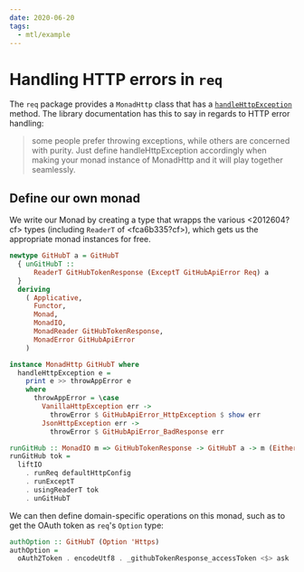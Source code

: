 ```yaml
---
date: 2020-06-20
tags:
  - mtl/example
---
```


# Handling HTTP errors in `req`

The `req` package provides a `MonadHttp` class that has a [`handleHttpException`](https://hackage.haskell.org/package/req-3.2.0/docs/Network-HTTP-Req.html#v:handleHttpException) method. The library documentation has this to say in regards to HTTP error handling:

> some people prefer throwing exceptions, while others are concerned with purity. Just define handleHttpException accordingly when making your monad instance of MonadHttp and it will play together seamlessly.

## Define our own monad

We write our Monad by creating a type that wrapps the various <2012604?cf> types (including `ReaderT` of <fca6b335?cf>), which gets us the appropriate monad instances for free.

```haskell
newtype GitHubT a = GitHubT
  { unGitHubT ::
      ReaderT GitHubTokenResponse (ExceptT GitHubApiError Req) a
  }
  deriving
    ( Applicative,
      Functor,
      Monad,
      MonadIO,
      MonadReader GitHubTokenResponse,
      MonadError GitHubApiError
    )

instance MonadHttp GitHubT where
  handleHttpException e =
    print e >> throwAppError e
    where
      throwAppError = \case
        VanillaHttpException err ->
          throwError $ GitHubApiError_HttpException $ show err
        JsonHttpException err ->
          throwError $ GitHubApiError_BadResponse err

runGitHub :: MonadIO m => GitHubTokenResponse -> GitHubT a -> m (Either GitHubApiError a)
runGitHub tok =
  liftIO
    . runReq defaultHttpConfig
    . runExceptT
    . usingReaderT tok
    . unGitHubT
```

We can then define domain-specific operations on this monad, such as to get the OAuth token as `req`'s `Option` type:

```haskell
authOption :: GitHubT (Option 'Https)
authOption =
  oAuth2Token . encodeUtf8 . _githubTokenResponse_accessToken <$> ask
```
